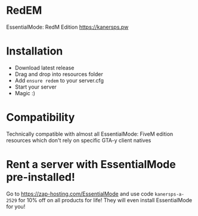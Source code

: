 # RedEM
EssentialMode: RedM Edition https://kanersps.pw

# Installation
- Download latest release
- Drag and drop into resources folder
- Add `ensure redem` to your server.cfg
- Start your server
- Magic :)

# Compatibility
Technically compatible with almost all EssentialMode: FiveM edition resources which don't rely on specific GTA-y client natives

# Rent a server with EssentialMode pre-installed!
Go to https://zap-hosting.com/EssentialMode and use code `kanersps-a-2529` for 10% off on all products for life! They will even install EssentialMode for you!
